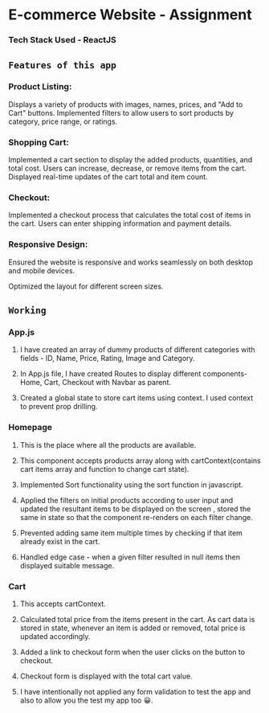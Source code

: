 # E-commerce Website - Assignment

### Tech Stack Used - ReactJS


## `Features of this app` 

### Product Listing: 

Displays a variety of products with images, names, prices, and "Add to Cart" buttons. Implemented filters to allow users to sort products by category, price range, or ratings. 

### Shopping Cart: 

Implemented a cart section to display the added products, quantities, and total cost. Users can increase, decrease, or remove items from the cart. 
Displayed real-time updates of the cart total and item count. 

### Checkout: 

Implemented a checkout process that calculates the total cost of items in the cart. Users can enter shipping information and payment details. 

### Responsive Design: 

Ensured the website is responsive and works seamlessly on both desktop and mobile devices. 

Optimized the layout for different screen sizes. 

## `Working`

### App.js

1. I have created an array of dummy products of different categories with fields - ID, Name, Price, Rating, Image and Category.

2. In App.js file, I have created Routes to display different components- Home, Cart, Checkout with Navbar as parent.

3. Created a global state to store cart items using context. I used context to prevent prop drilling.

### Homepage

1. This is the place where all the products are available.

2. This component accepts products array along with cartContext(contains cart items array and function to change cart state).

3. Implemented Sort functionality using the sort function in javascript.

4. Applied the filters on initial products according to user input and updated the resultant items to be displayed on the screen , stored the same in state so that the component re-renders on each filter change.

5. Prevented adding same item multiple times by checking if that item already exist in the cart.

6. Handled edge case - when a given filter resulted in null items then displayed suitable message. 

### Cart

1. This accepts cartContext.

2. Calculated total price from the items present in the cart. As cart data is stored in state, whenever an item is added or removed, total price is updated accordingly.

3. Added a link to checkout form when the user clicks on the button to checkout.

4. Checkout form is displayed with the total cart value. 

5. I have intentionally not applied any form validation to test the app and also to allow you the test my app too 😀. 